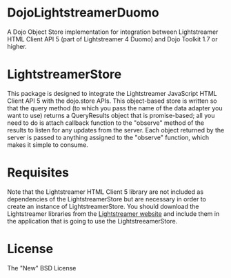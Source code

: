DojoLightstreamerDuomo
======================

A Dojo Object Store implementation for integration between Lightstreamer HTML Client API 5 (part of Lightstreamer 4 Duomo) and Dojo Toolkit 1.7 or higher.

# LightstreamerStore
This package is designed to integrate the Lightstreamer JavaScript HTML Client API 5 with the dojo.store APIs. This object-based store is written so that the query method (to which you pass the name of the data adapter you want to use) returns a QueryResults object that is promise-based; all you need to do is attach callback function to the "observe" method of the results to listen for any updates from the server. Each object returned by the server is passed to anything assigned to the "observe" function, which makes it simple to consume.

# Requisites
Note that the Lightstreamer HTML Client 5 library are not included as dependencies of the LightstreamerStore but are necessary in order to create an instance of LightstreamerStore. You should download the Lightstreamer libraries from the [Lightstreamer website](http://www.lightstreamer.com/download.htm) and include them in the application that is going to use the LightstreeamerStore.

# License
The "New" BSD License